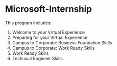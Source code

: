 # Microsoft-Internship

This program includes:
1. Welcome to your Virtual Experience
2. Preparing for your Virtual Experience
3. Campus to Corporate: Business Foundation Skills
4. Campus to Corporate: Work Ready Skills
5. Work Ready Skills
6. Technical Engineer Skills
